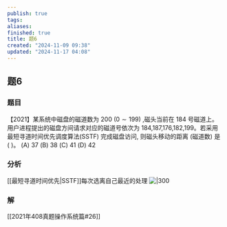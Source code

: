 ```yaml
---
publish: true
tags: 
aliases: 
finished: true
title: 题6
created: "2024-11-09 09:38"
updated: "2024-11-17 04:08"
---
```

## 题6
### 题目
【2021】某系统中磁盘的磁道数为 200 $\left( {0 \sim  {199}}\right)$ ,磁头当前在 184 号磁道上。用户进程提出的磁盘方间请求对应的磁道号依次为 184,187,176,182,199。若采用最短寻道时间优先调度算法(SSTF) 完成磁盘访问, 则磁头移动的距离 (磁道数) 是 ( )。
(A) 37 
(B) 38 
(C) 41 
(D) 42
### 分析
[[最短寻道时间优先|SSTF]]每次选离自己最近的处理
![|300](https://img.hwenyi.live/202411171206729.webp)
### 解
[[2021年408真题操作系统篇#26]]